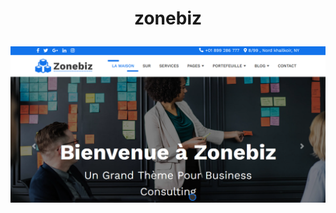 # <p align="center">zonebiz</p>

<p align="center">
							<a href="https://franckdun.github.io/zonebiz/" target="_blank" rel="noreferrer">
								<img align="center" src="https://github.com/franckdun/zonebiz/blob/main/images/readme.PNG"
									width="#" height="#" alt="franckdun" /></a>
						</p>
